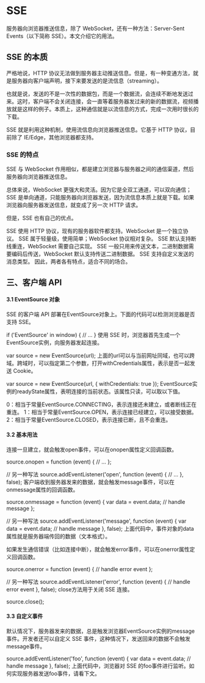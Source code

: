 

# SSE

服务器向浏览器推送信息，除了 WebSocket，还有一种方法：Server-Sent Events（以下简称 SSE）。本文介绍它的用法。



## SSE 的本质
严格地说，HTTP 协议无法做到服务器主动推送信息。但是，有一种变通方法，就是服务器向客户端声明，接下来要发送的是流信息（streaming）。

也就是说，发送的不是一次性的数据包，而是一个数据流，会连续不断地发送过来。这时，客户端不会关闭连接，会一直等着服务器发过来的新的数据流，视频播放就是这样的例子。本质上，这种通信就是以流信息的方式，完成一次用时很长的下载。

SSE 就是利用这种机制，使用流信息向浏览器推送信息。它基于 HTTP 协议，目前除了 IE/Edge，其他浏览器都支持。


### SSE 的特点
SSE 与 WebSocket 作用相似，都是建立浏览器与服务器之间的通信渠道，然后服务器向浏览器推送信息。

总体来说，WebSocket 更强大和灵活。因为它是全双工通道，可以双向通信；SSE 是单向通道，只能服务器向浏览器发送，因为流信息本质上就是下载。如果浏览器向服务器发送信息，就变成了另一次 HTTP 请求。



但是，SSE 也有自己的优点。

SSE 使用 HTTP 协议，现有的服务器软件都支持。WebSocket 是一个独立协议。
SSE 属于轻量级，使用简单；WebSocket 协议相对复杂。
SSE 默认支持断线重连，WebSocket 需要自己实现。
SSE 一般只用来传送文本，二进制数据需要编码后传送，WebSocket 默认支持传送二进制数据。
SSE 支持自定义发送的消息类型。
因此，两者各有特点，适合不同的场合。

## 三、客户端 API
#### 3.1 EventSource 对象
SSE 的客户端 API 部署在EventSource对象上。下面的代码可以检测浏览器是否支持 SSE。


if ('EventSource' in window) {
  // ...
}
使用 SSE 时，浏览器首先生成一个EventSource实例，向服务器发起连接。


var source = new EventSource(url);
上面的url可以与当前网址同域，也可以跨域。跨域时，可以指定第二个参数，打开withCredentials属性，表示是否一起发送 Cookie。


var source = new EventSource(url, { withCredentials: true });
EventSource实例的readyState属性，表明连接的当前状态。该属性只读，可以取以下值。

0：相当于常量EventSource.CONNECTING，表示连接还未建立，或者断线正在重连。
1：相当于常量EventSource.OPEN，表示连接已经建立，可以接受数据。
2：相当于常量EventSource.CLOSED，表示连接已断，且不会重连。

#### 3.2 基本用法
连接一旦建立，就会触发open事件，可以在onopen属性定义回调函数。


source.onopen = function (event) {
  // ...
};

// 另一种写法
source.addEventListener('open', function (event) {
  // ...
}, false);
客户端收到服务器发来的数据，就会触发message事件，可以在onmessage属性的回调函数。


source.onmessage = function (event) {
  var data = event.data;
  // handle message
};

// 另一种写法
source.addEventListener('message', function (event) {
  var data = event.data;
  // handle message
}, false);
上面代码中，事件对象的data属性就是服务器端传回的数据（文本格式）。

如果发生通信错误（比如连接中断），就会触发error事件，可以在onerror属性定义回调函数。


source.onerror = function (event) {
  // handle error event
};

// 另一种写法
source.addEventListener('error', function (event) {
  // handle error event
}, false);
close方法用于关闭 SSE 连接。


source.close();

#### 3.3 自定义事件
默认情况下，服务器发来的数据，总是触发浏览器EventSource实例的message事件。开发者还可以自定义 SSE 事件，这种情况下，发送回来的数据不会触发message事件。


source.addEventListener('foo', function (event) {
  var data = event.data;
  // handle message
}, false);
上面代码中，浏览器对 SSE 的foo事件进行监听。如何实现服务器发送foo事件，请看下文。
